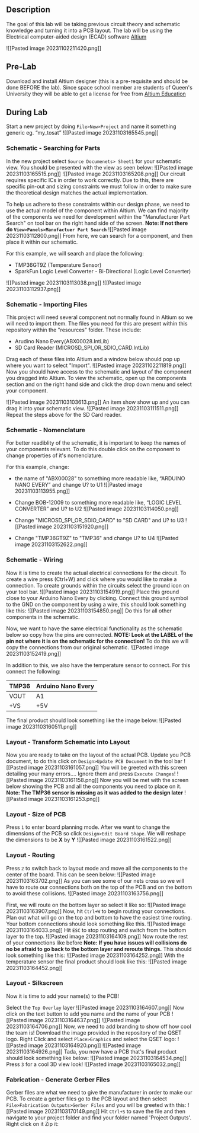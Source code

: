 ## Description

The goal of this lab will be taking previous circuit theory and schematic knowledge and turning it into a PCB layout. The lab will be using the Electrical computer-aided design (ECAD) software [Altium](https://www.altium.com/)

![[Pasted image 20231102211420.png]]
## Pre-Lab

Download and install Altium designer (this is a pre-requisite and should be done BEFORE the lab). Since space school member are students of Queen's University they will be able to get a license for free from [Altium Education](https://www.altium.com/education/student-licenses)
## During Lab

Start a new project by doing `File>New>Project` and name it something generic eg. “my_tosat”
![[Pasted image 20231103165545.png]]
### Schematic - Searching for Parts 
In the new project select `Source Documenets> Sheet1` for your schematic view. You should be presented with the view as seen below:
![[Pasted image 20231103165515.png]]
![[Pasted image 20231103165208.png]]
Our circuit requires specific ICs in order to work correctly. Due to this, there are specific pin-out and sizing constraints we must follow in order to make sure the theoretical design matches the actual implementation. 

To help us adhere to these constraints within our design phase, we need to use the actual model of the component within Altium. We can find majority of the components we need for development within the "Manufacturer Part Search" on tool bar on the right hand side of the screen.
**Note: If not there do `View>Panels>Manufactuer Part Search`**
![[Pasted image 20231103112800.png]]
From here, we can search for a component, and then place it within our schematic.

For this example, we will search and place the following:
- TMP36GT9Z (Temperature Sensor)
- SparkFun Logic Level Converter - Bi-Directional (Logic Level Converter)

![[Pasted image 20231103113038.png]]
![[Pasted image 20231103112937.png]]
### Schematic - Importing Files
This project will need several component not normally found in Altium so we will need to import them. The files you need for this are present within this repository within the "resources" folder. These include:
- Arudino Nano Every(ABX00028.IntLib)
- SD Card Reader (MICROSD_SPI_OR_SDIO_CARD.IntLib)

Drag each of these files into Altium and a window below should pop up where you want to select "Import".
![[Pasted image 20231102211819.png]]
Now you should have access to the schematic and layout of the component you dragged into Altium. To view the schematic, open up the components section and on the right hand side and click the drop down menu and select your component. 

![[Pasted image 20231103103613.png]]
An item show show up and you can drag it into your schematic view.
![[Pasted image 20231103111511.png]]
Repeat the steps above for the SD Card reader.

### Schematic - Nomenclature
For better readiblity of the schematic, it is important to keep the names of your components relevant. To do this double click on the component to change properties of it's nomenclature. 

For this example, change:
- the name of "ABX00028" to something more readable like, “ARDUINO NANO EVERY” and change U? to U1
![[Pasted image 20231103113955.png]]
- Change BOB-12009 to something more readable like, “LOGIC LEVEL CONVERTER” and U? to U2
![[Pasted image 20231103114050.png]]

- Change "MICROSD_SPI_OR_SDIO_CARD" to "SD CARD" and U? to U3
![[Pasted image 20231103151920.png]]
- Change "TMP36GT9Z" to "TMP36" and change U? to U4
![[Pasted image 20231103152622.png]]

### Schematic - Wiring
Now it is time to create the actual electrical connections for the circuit. To create a wire press (Ctrl+W) and click where you would like to make a connection. To create grounds within the circuits select the ground icon on your tool bar.
![[Pasted image 20231103154919.png]]
Place this ground close to your Arduino Nano Every by clicking. Connect this ground symbol to the GND on the component by using a wire, this should look something like this:
![[Pasted image 20231103154850.png]]
Do this for all other components in the schematic.

Now, we want to have the same electrical functionality as the schematic below so copy how the pins are connected. **NOTE: Look at the LABEL of the pin not where it is on the schematic for the connection!** To do this we will copy the connections from our original schematic.
![[Pasted image 20231103152419.png]]

In addition to this, we also have the temperature sensor to connect. For this connect the following:

| TMP36 | Arduino Nano Every |
| ---- | ---- |
|  VOUT  |  A1 |
| +VS  | +5V |

The final product should look something like the image below:
![[Pasted image 20231103160511.png]]


### Layout - Transform Schematic into Layout
Now you are ready to take on the layout of the actual PCB. Update you PCB document, to do this click on `Design>Update PCB Document` in the tool bar
![[Pasted image 20231103161057.png]]
You will be greeted with this screen detailing your many errors.... Ignore them and press `Execute Changes`!
![[Pasted image 20231103161158.png]]
Now you will be met with the screen below showing the PCB and all the components you need to place on it. **Note: The TMP36 sensor is missing as it was added to the design later**
![[Pasted image 20231103161253.png]]
### Layout - Size of PCB
Press `1` to enter board planning mode. After we want to change the dimensions of the PCB so click `Design>Edit Board Shape`.  We will reshape the dimensions to be **X** by **Y**
![[Pasted image 20231103161522.png]]
### Layout - Routing
Press `2` to switch back to layout mode and move all the components to the center of the board. This can be seen below:
![[Pasted image 20231103163702.png]]
As you can see some of our nets cross so we will have to route our connections both on the top of the PCB and on the bottom to avoid these collisions.
![[Pasted image 20231103163756.png]]

First, we will route on the bottom layer so select it like so:
![[Pasted image 20231103163907.png]]
Now, hit `Ctrl+W` to begin routing your connections. Plan out what will go on the top and bottom to have the easiest time routing. Your bottom connections should look something like this.
![[Pasted image 20231103164033.png]]
Hit `ESC` to stop routing and switch from the bottom layer to the top.
![[Pasted image 20231103164109.png]]
Now route the rest of your connections like before **Note: If you have issues will collisions do no be afraid to go back to the bottom layer and reroute things.** This should look something like this:
![[Pasted image 20231103164252.png]]
With the temperature sensor the final product should look like this:
![[Pasted image 20231103164452.png]]
### Layout - Silkscreen
Now it is time to add your name(s) to the PCB! 

Select the `Top Overlay` layer
![[Pasted image 20231103164607.png]]
Now click on the text button to add you name and the name of your PCB
![[Pasted image 20231103164637.png]]
![[Pasted image 20231103164706.png]]
Now, we need to add branding to show off how cool the team is! Download the image provided in the repository of the QSET logo. Right Click and select `Place>Graphics` and select the QSET logo:
![[Pasted image 20231103164920.png]]
![[Pasted image 20231103164926.png]]
Tada, you now have a PCB that's final product should look something like below:
![[Pasted image 20231103164534.png]]
Press `3` for a cool 3D view look!
![[Pasted image 20231103165032.png]]
### Fabrication - Generate Gerber Files
Gerber files are what we need to give the manufacturer in order to make our PCB. To create a gerber files go to the PCB layout and then select `File>Fabrication Outputs>Gerber Files` and you will be greeted with this:
![[Pasted image 20231103170149.png]]
Hit `Ctrl+S` to save the file and then navigate to your project folder and find your folder named 'Project Outputs'. Right click on it Zip it:
